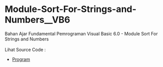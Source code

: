 # Module-Sort-For-Strings-and-Numbers__VB6
Bahan Ajar Fundamental Pemrograman Visual Basic 6.0 - Module Sort For Strings and Numbers<br><br>
Lihat Source Code : <br>
- <a href="https://github.com/RizkyKhapidsyah/Module-Sort-For-Strings-and-Numbers__VB6/blob/main/Form1.frm">Program</a>
